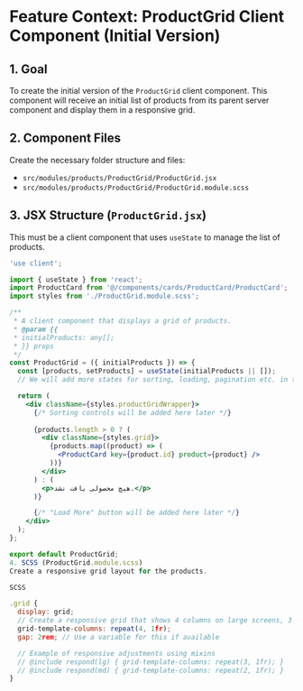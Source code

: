 # Feature Context: ProductGrid Client Component (Initial Version)

## 1. Goal
To create the initial version of the `ProductGrid` client component. This component will receive an initial list of products from its parent server component and display them in a responsive grid.

## 2. Component Files
Create the necessary folder structure and files:
- `src/modules/products/ProductGrid/ProductGrid.jsx`
- `src/modules/products/ProductGrid/ProductGrid.module.scss`

## 3. JSX Structure (`ProductGrid.jsx`)
This must be a client component that uses `useState` to manage the list of products.

```jsx
'use client';

import { useState } from 'react';
import ProductCard from '@/components/cards/ProductCard/ProductCard';
import styles from './ProductGrid.module.scss';

/**
 * A client component that displays a grid of products.
 * @param {{
 * initialProducts: any[];
 * }} props
 */
const ProductGrid = ({ initialProducts }) => {
  const [products, setProducts] = useState(initialProducts || []);
  // We will add more states for sorting, loading, pagination etc. in the next steps.

  return (
    <div className={styles.productGridWrapper}>
      {/* Sorting controls will be added here later */}
      
      {products.length > 0 ? (
        <div className={styles.grid}>
          {products.map((product) => (
            <ProductCard key={product.id} product={product} />
          ))}
        </div>
      ) : (
        <p>هیچ محصولی یافت نشد.</p>
      )}

      {/* "Load More" button will be added here later */}
    </div>
  );
};

export default ProductGrid;
4. SCSS (ProductGrid.module.scss)
Create a responsive grid layout for the products.

SCSS

.grid {
  display: grid;
  // Create a responsive grid that shows 4 columns on large screens, 3 on medium, and 2 on small.
  grid-template-columns: repeat(4, 1fr);
  gap: 2rem; // Use a variable for this if available

  // Example of responsive adjustments using mixins
  // @include respond(lg) { grid-template-columns: repeat(3, 1fr); }
  // @include respond(md) { grid-template-columns: repeat(2, 1fr); }
}